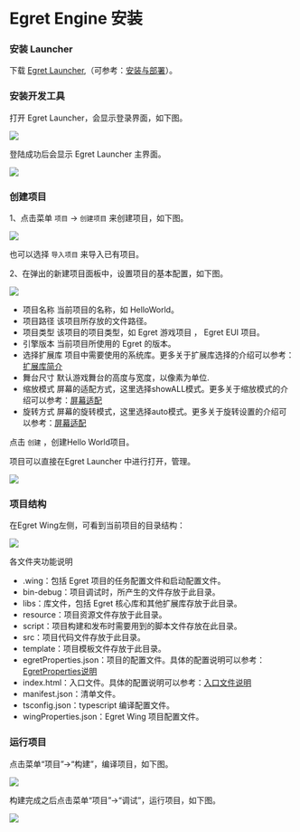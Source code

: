 # Egret Engine 安装

### 安装 Launcher

下载 [Egret Launcher](http://www.egret.com/products/engine.html),（可参考：[安装与部署](http://developer.egret.com/cn/github/egret-docs/Engine2D/projectConfig/installation/index.html)）。

### 安装开发工具

打开 Egret Launcher，会显示登录界面，如下图。

![](http://cdn.dev.egret.com/egret-docs/Engine2D/getStarted/helloWorld//login.png)

登陆成功后会显示 Egret Launcher 主界面。

![](http://cdn.dev.egret.com/egret-docs/Engine2D/getStarted/helloWorld//main.png)

### 创建项目

1、点击菜单 `项目` -&gt; `创建项目` 来创建项目，如下图。

![](http://cdn.dev.egret.com/egret-docs/Engine2D/getStarted/helloWorld//project1.png)

也可以选择 `导入项目` 来导入已有项目。

2、在弹出的新建项目面板中，设置项目的基本配置，如下图。

![](http://cdn.dev.egret.com/egret-docs/Engine2D/getStarted/helloWorld/project2.png)

* 项目名称 当前项目的名称，如 HelloWorld。
* 项目路径 该项目所存放的文件路径。
* 项目类型 该项目的项目类型，如 Egret 游戏项目 ， Egret EUI 项目。
* 引擎版本 当前项目所使用的 Egret 的版本。
* 选择扩展库 项目中需要使用的系统库。更多关于扩展库选择的介绍可以参考：[扩展库简介](http://developer.egret.com/cn/github/egret-docs/Engine2D/projectConfig/extendRepSummary/index.html)
* 舞台尺寸 默认游戏舞台的高度与宽度，以像素为单位.
* 缩放模式 屏幕的适配方式，这里选择showALL模式。更多关于缩放模式的介绍可以参考：[屏幕适配](http://developer.egret.com/cn/github/egret-docs/Engine2D/screenAdaptation/screenAdaptation/index.html)
* 旋转方式 屏幕的旋转模式，这里选择auto模式。更多关于旋转设置的介绍可以参考：[屏幕适配](http://developer.egret.com/cn/github/egret-docs/Engine2D/screenAdaptation/screenAdaptation/index.html)

点击 `创建` ，创建Hello World项目。

项目可以直接在Egret Launcher 中进行打开，管理。

![](http://cdn.dev.egret.com/egret-docs/Engine2D/getStarted/helloWorld/project3.png)

### 项目结构

在Egret Wing左侧，可看到当前项目的目录结构：

![](http://cdn.dev.egret.com/egret-docs/Engine2D/getStarted/helloWorld/project4.png)

各文件夹功能说明

* .wing：包括 Egret 项目的任务配置文件和启动配置文件。
* bin-debug：项目调试时，所产生的文件存放于此目录。
* libs：库文件，包括 Egret 核心库和其他扩展库存放于此目录。
* resource：项目资源文件存放于此目录。
* script：项目构建和发布时需要用到的脚本文件存放在此目录。
* src：项目代码文件存放于此目录。
* template：项目模板文件存放于此目录。
* egretProperties.json：项目的配置文件。具体的配置说明可以参考：[EgretProperties说明](http://developer.egret.com/cn/github/egret-docs/Engine2D/projectConfig/configFile/index.html)
* index.html：入口文件。具体的配置说明可以参考：[入口文件说明](http://developer.egret.com/cn/github/egret-docs/Engine2D/projectConfig/indexFile/index.html)
* manifest.json：清单文件。
* tsconfig.json：typescript 编译配置文件。
* wingProperties.json：Egret Wing 项目配置文件。

### 运行项目

点击菜单“项目”-&gt;“构建”，编译项目，如下图。

![](http://cdn.dev.egret.com/egret-docs/Engine2D/getStarted/helloWorld/build.png)

构建完成之后点击菜单“项目”-&gt;“调试”，运行项目，如下图。

![](http://cdn.dev.egret.com/egret-docs/Engine2D/getStarted/helloWorld/debug1.png)

